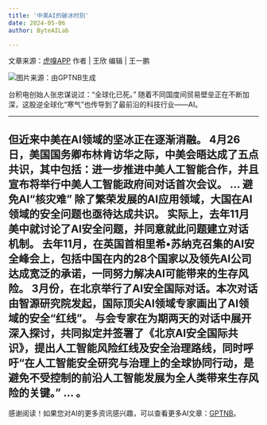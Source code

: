 ```yaml
---
title: '中美AI的破冰时刻'
date: 2024-05-06
author: ByteAILab

---
```


文章来源：[虎嗅APP](https://mp.weixin.qq.com/s/jA8_L_KUuUbI_IdxvSjIpg)
作者 | 王欣
编辑 | 王一鹏

![图片来源：由GPTNB生成](http://www.jesonc.com/upload/3B33CB85B496C0CB6FBA4C2BD79320AD/1714868927968/FjdRcId9IX216vAE7bUKxrH6OR8J.png)

台积电创始人张忠谋说过：“全球化已死。”
随着不同国度间贸易壁垒正在不断加深，这股逆全球化“寒气”也传导到了最前沿的科技行业——AI。

---

但近来**中美在AI领域的坚冰正在逐渐消融**。
4月26日，美国国务卿布林肯访华之际，中美会晤达成了五点共识，其中包括：进一步推进中美人工智能合作，并且宣布将举行中美人工智能政府间对话首次会议。
...
避免AI“核灾难”
除了繁荣发展的AI应用领域，大国在AI领域的安全问题也亟待达成共识。
实际上，去年11月美中就讨论了AI安全问题，并同意就此问题建立对话机制。
去年11月，在英国首相里希•苏纳克召集的AI安全峰会上，包括中国在内的28个国家以及领先AI公司达成宽泛的承诺，一同努力解决AI可能带来的生存风险。
3月份，在北京举行了AI安全国际对话。本次对话由智源研究院发起，国际顶尖AI领域专家画出了AI领域的安全“红线”。
与会专家在为期两天的对话中展开深入探讨，共同拟定并签署了《北京AI安全国际共识》，提出人工智能风险红线及安全治理路线，同时呼吁“在人工智能安全研究与治理上的全球协同行动，是避免不受控制的前沿人工智能发展为全人类带来生存风险的关键。”
...
。
---
感谢阅读！如果您对AI的更多资讯感兴趣，可以查看更多AI文章：[GPTNB](https://gptnb.com)。